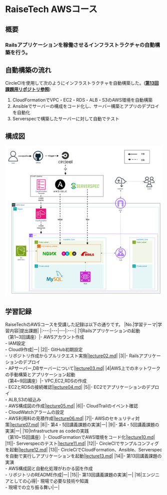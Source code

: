 # RaiseTech AWSコース
## 概要
### Railsアプリケーションを稼働させるインフラストラクチャの自動構築を行う。

## 自動構築の流れ
CircleCIを使用して次のようにインフラストラクチャを自動構築した。([**第13回課題用リポジトリ参照**](https://github.com/ryu-f67/AWS_lecture13.git))
1. CloudFormationでVPC・EC2・RDS・ALB・S3のAWS環境を自動構築
2. Ansibleでサーバーの構成をコード化し、サーバー構築とアプリのデプロイを自動化
3. Serverspecで構築したサーバーに対して自動でテスト

## 構成図
![AWS構成図](images/READMEimgs/README.drawio.png)

## 学習記録
RaiseTechのAWSコースを受講した記録は以下の通りです。
|No.|学習テーマ|学習内容|提出課題|
|:---:|---|---|:---:|
|1|Railsアプリケーションの起動<br>（第1~3回講座）|- AWSアカウント作成<br>- IAM設定<br>- Cloud9作成|ー|
|2||- GitHub初期設定<br>- リポジトリ作成からプルリクエスト実施|[lecture02.md](./lecture02.md)|
|3||- Railsアプリケーションのデプロイ<br>- APサーバー,DBサーバーについて|[lecture03.md](./lecture03.md)|
|4|AWS上でのネットワークの手動構築とアプリケーション起動<br>（第4~9回講座）|- VPC,EC2,RDSの作成<br>- EC2とRDSの接続確認|[lecture04.md](./lecture04.md)|
|5||- EC2でアプリケーションのデプロイ<br>- ALB,S3の組込み<br>- AWS構成図の作成|[lecture05.md](./lecture05.md)|
|6||- CloudTrailのイベント確認<br>- CloudWatchアラームの設定<br>- AWS利用料の見積作成|[lecture06.md](./lecture06.md)|
|7||- AWSのセキュリティ対策|[lecture07.md](./lecture07.md)|
|8||- 第4・5回講義課題の実演|ー|
|9||- 第4・5回講義課題の実演|ー|
|10|Infrastructure as codeの実践<br>（第10~15回講座）|- CloudFormationでAWS環境をコード化|[lecture10.md](./lecture10.md)|
|11||- Serverspecのテスト|[lecture11.md](./lecture11.md)|
|12||- CircleCIでサンプルコンフィグを起動|[lecture12.md](./lecture12.md)|
|13||- CircleCiでCloudFormation、Ansible、Serverspecを自動で実行しアプリケーションを起動|[lecture13.md](./lecture13.md)|
|14||- 第13回講義課題の実演<br>- AWS構成図と自動化処理がわかる図を作成<br>- リポジトリのREADME作成|ー|
|15||- 第13回講義課題の実演|ー|
|16|エンジニアとしての心得|- 現場で必要な技術や知識<br>- 現場での立ち振る舞い|ー|

